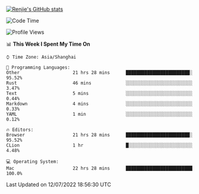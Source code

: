 [![Renjie's GitHub stats](https://github-readme-stats.vercel.app/api?username=liurenjie1024&show_icons=true&theme=chartreuse-dark)](https://github.com/anuraghazra/github-readme-stats)

<!--START_SECTION:waka-->
![Code Time](http://img.shields.io/badge/Code%20Time-65%20hrs%2033%20mins-blue)

![Profile Views](http://img.shields.io/badge/Profile%20Views-52-blue)

📊 **This Week I Spent My Time On** 

```text
⌚︎ Time Zone: Asia/Shanghai

💬 Programming Languages: 
Other                    21 hrs 28 mins      ████████████████████████░   95.52% 
Rust                     46 mins             ░░░░░░░░░░░░░░░░░░░░░░░░░   3.47% 
Text                     5 mins              ░░░░░░░░░░░░░░░░░░░░░░░░░   0.44% 
Markdown                 4 mins              ░░░░░░░░░░░░░░░░░░░░░░░░░   0.33% 
YAML                     1 min               ░░░░░░░░░░░░░░░░░░░░░░░░░   0.12%

🔥 Editors: 
Browser                  21 hrs 28 mins      ████████████████████████░   95.52% 
CLion                    1 hr                █░░░░░░░░░░░░░░░░░░░░░░░░   4.48%

💻 Operating System: 
Mac                      22 hrs 28 mins      █████████████████████████   100.0%

```


 Last Updated on 12/07/2022 18:56:30 UTC
<!--END_SECTION:waka-->

